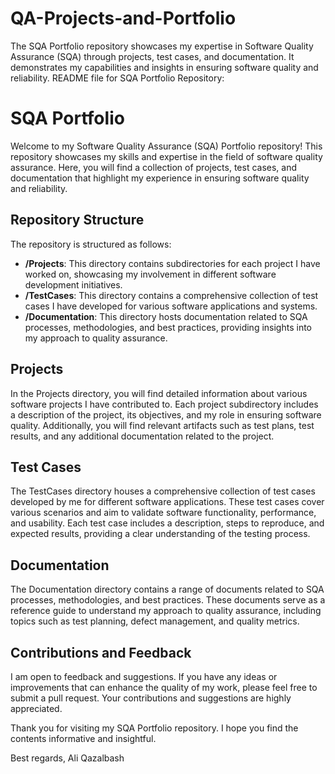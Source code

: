 # QA-Projects-and-Portfolio
The SQA Portfolio repository showcases my expertise in Software Quality Assurance (SQA) through projects, test cases, and documentation. It demonstrates my capabilities and insights in ensuring software quality and reliability.
README file for SQA Portfolio Repository:

# SQA Portfolio

Welcome to my Software Quality Assurance (SQA) Portfolio repository! This repository showcases my skills and expertise in the field of software quality assurance. Here, you will find a collection of projects, test cases, and documentation that highlight my experience in ensuring software quality and reliability.

## Repository Structure

The repository is structured as follows:

- **/Projects**: This directory contains subdirectories for each project I have worked on, showcasing my involvement in different software development initiatives.
- **/TestCases**: This directory contains a comprehensive collection of test cases I have developed for various software applications and systems.
- **/Documentation**: This directory hosts documentation related to SQA processes, methodologies, and best practices, providing insights into my approach to quality assurance.

## Projects

In the Projects directory, you will find detailed information about various software projects I have contributed to. Each project subdirectory includes a description of the project, its objectives, and my role in ensuring software quality. Additionally, you will find relevant artifacts such as test plans, test results, and any additional documentation related to the project.

## Test Cases

The TestCases directory houses a comprehensive collection of test cases developed by me for different software applications. These test cases cover various scenarios and aim to validate software functionality, performance, and usability. Each test case includes a description, steps to reproduce, and expected results, providing a clear understanding of the testing process.

## Documentation

The Documentation directory contains a range of documents related to SQA processes, methodologies, and best practices. These documents serve as a reference guide to understand my approach to quality assurance, including topics such as test planning, defect management, and quality metrics.

## Contributions and Feedback

I am open to feedback and suggestions. If you have any ideas or improvements that can enhance the quality of my work, please feel free to submit a pull request. Your contributions and suggestions are highly appreciated.

Thank you for visiting my SQA Portfolio repository. I hope you find the contents informative and insightful.

Best regards,
Ali Qazalbash



